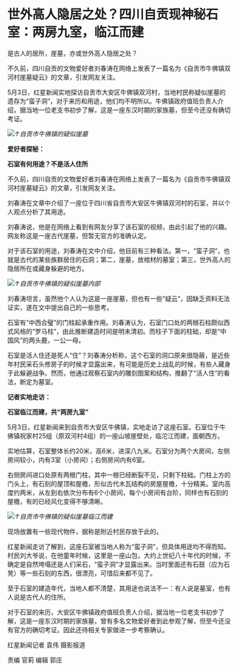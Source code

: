 # 世外高人隐居之处？四川自贡现神秘石室：两房九室，临江而建

是古人的居所，崖墓，亦或世外高人隐居之处？

不久前，四川自贡的文物爱好者刘春涛在网络上发表了一篇名为《自贡市牛佛镇双河村崖墓疑云》的文章，引发网友关注。

5月3日，红星新闻实地探访自贡市大安区牛佛镇双河村，当地村民称疑似崖墓的遗存为“蛮子洞”，对于来历和用途，他们均不明所以。牛佛镇政府值班负责人介绍，据当地一位老支书初步了解，这是一座东汉时期的家族墓，但至今还没有确切考证。

![](https://inews.gtimg.com/om_bt/OPmY0gnzG6ifz-xg_U7UBGMvdML4TbOtWVmfaG62TiV4EAA/1000)_↑自贡市牛佛镇的疑似崖墓_

**爱好者探秘：**

**石室有何用途？不是活人住所**

不久前，四川自贡的文物爱好者刘春涛在网络上发表了一篇名为《自贡市牛佛镇双河村崖墓疑云》的文章，引发网友关注。

刘春涛在文章中介绍了一座位于四川省自贡市大安区牛佛镇双河村的石室，并以个人观点分析了其用途。

刘春涛说，他是在网络上看到有网友分享了该石室的视频，由此引起了他的兴趣。网友称这是一座古代崖墓，但暂无官方的准确认定。

对于该石室的用途，刘春涛在文中介绍，他目前有三种看法。第一，“蛮子洞”，也就是古代的某些族群居住的石洞；第二，崖墓，放棺材的墓室；第三，世外高人的隐居所在或藏身躲避的地方。

![](https://inews.gtimg.com/om_bt/OScAjBhiKTITuEFHjHVUf-Ip5nijIKMIGNbvnXZ0oFvmUAA/1000)_↑自贡市牛佛镇的疑似崖墓内部_

刘春涛坦言，虽然他个人认为这是一座崖墓，但也有一些“疑云”，因缺乏资料无法证实，遂在文中提出自己的一些思考。

石室有“中西合璧”的门柱起承重作用。刘春涛认为，石室门口处的两根石柱颇似西式风格的“罗马柱”，由此推断建造时间是明末清初。而柱子下面的柱础，却是“中国风”的两头鹿，一公一母。

石室是活人住还是死人“住”？刘春涛分析称，这个石室的洞口原来很隐蔽，是近些年村民采石头修房子的时候才显露出来，有可能是历史上战乱的时候，有些人藏身于此躲避战争。然而，他通过观察石室内的雕刻图案和结构，推翻了“活人住”的看法，断定为墓室。

**记者实地走访：**

**石室临江而建，共“两房九室”**

5月3日，红星新闻来到自贡市大安区牛佛镇，实地走访了这座石室。石室位于牛佛镇祝家村25组（原双河村4组）的一座山坡崖壁处，临沱江而建，面朝西方。

实地估算，石室整体长约20米，高6米，进深八九米。石室分为两个大房间，左侧房间较小，内有3室（小房间）；右侧房间内有6室。

右侧房间进口处原有两根门柱，其中一根已经断裂不见，只剩下柱础。门柱上方的门头上，有石刻的屋顶和屋檐，形似古代木瓦结构的房屋屋檐，十分精美。室内高度约两米，从左到右依次分布有6个小房间，每个小房间有台阶，同样也有石刻的屋檐，有的已经风化变得不够清晰。

![](https://inews.gtimg.com/om_bt/O5EvntHJemiP4ZpLLpNCaxGun6qoMrtQQ0_4sMOkLVJQAAA/1000)_↑自贡市牛佛镇的疑似崖墓临江而建_

现场放置有一些现代物件，据称是附近村民存放于此的。

红星新闻走访了解到，这座石室被当地人称为“蛮子洞”，但具体用途均不得而知。村民刘大爷说，在他童年时候，这里是一座山包，大约上世纪八十年代的时候，不确定是自然垮塌还是人们采石，“蛮子洞”才显露出来。当时里面还有石鼓（应为石凳）等一些石刻的东西，很漂亮，可惜后来都不见了。

至于石室的建造年代，当地人都不清楚，其用途也说法不一：有人说是墓室，也有人说是古代人的住所。

对于石室的来历，大安区牛佛镇政府值班负责人介绍，据当地一位老支书初步了解，这是一座东汉时期的家族墓，曾有多名文物爱好者到此参观了解，但至今还没有官方的确切考证。因此还待相关专家做进一步考察确认。

红星新闻记者 袁伟 摄影报道

责编 官莉 编辑 郭庄

